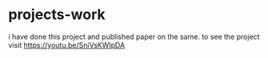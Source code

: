 # projects-work
i have done this project and published paper on the same. to see the project visit https://youtu.be/SniVsKWIpDA

